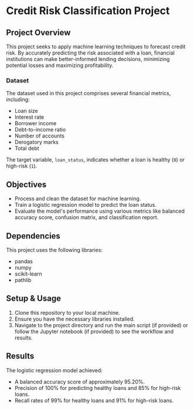 # Credit Risk Classification Project

## Project Overview

This project seeks to apply machine learning techniques to forecast credit risk. By accurately predicting the risk associated with a loan, financial institutions can make better-informed lending decisions, minimizing potential losses and maximizing profitability.

### Dataset

The dataset used in this project comprises several financial metrics, including:

- Loan size
- Interest rate
- Borrower income
- Debt-to-income ratio
- Number of accounts
- Derogatory marks
- Total debt

The target variable, `loan_status`, indicates whether a loan is healthy (`0`) or high-risk (`1`).

## Objectives

- Process and clean the dataset for machine learning.
- Train a logistic regression model to predict the loan status.
- Evaluate the model's performance using various metrics like balanced accuracy score, confusion matrix, and classification report.

## Dependencies

This project uses the following libraries:

- pandas
- numpy
- scikit-learn
- pathlib

## Setup & Usage

1. Clone this repository to your local machine.
2. Ensure you have the necessary libraries installed.
3. Navigate to the project directory and run the main script (if provided) or follow the Jupyter notebook (if provided) to see the workflow and results.

## Results

The logistic regression model achieved:

- A balanced accuracy score of approximately 95.20%.
- Precision of 100% for predicting healthy loans and 85% for high-risk loans.
- Recall rates of 99% for healthy loans and 91% for high-risk loans.



